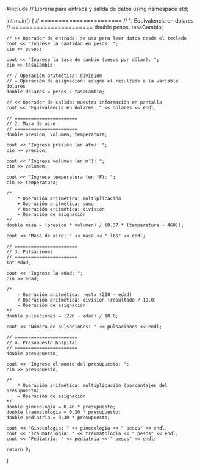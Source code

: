 #include <iostream> // Librería para entrada y salida de datos
using namespace std;

int main() {
// =======================
// 1. Equivalencia en dólares
// =======================
double pesos, tasaCambio;

    // >> Operador de entrada: se usa para leer datos desde el teclado
    cout << "Ingrese la cantidad en pesos: ";
    cin >> pesos;

    cout << "Ingrese la tasa de cambio (pesos por dólar): ";
    cin >> tasaCambio;

    // / Operación aritmética: división
    // = Operación de asignación: asigna el resultado a la variable dolares
    double dolares = pesos / tasaCambio;

    // << Operador de salida: muestra información en pantalla
    cout << "Equivalencia en dólares: " << dolares << endl;

    // =======================
    // 2. Masa de aire
    // =======================
    double presion, volumen, temperatura;

    cout << "Ingrese presión (en atm): ";
    cin >> presion;

    cout << "Ingrese volumen (en m³): ";
    cin >> volumen;

    cout << "Ingrese temperatura (en °F): ";
    cin >> temperatura;

    /*  
        * Operación aritmética: multiplicación
        + Operación aritmética: suma
        / Operación aritmética: división
        = Operación de asignación
    */
    double masa = (presion * volumen) / (0.37 * (temperatura + 460));

    cout << "Masa de aire: " << masa << " lbs" << endl;

    // =======================
    // 3. Pulsaciones
    // =======================
    int edad;

    cout << "Ingrese la edad: ";
    cin >> edad;

    /*  
        - Operación aritmética: resta (220 - edad)
        / Operación aritmética: división (resultado / 10.0)
        = Operación de asignación
    */
    double pulsaciones = (220 - edad) / 10.0;

    cout << "Número de pulsaciones: " << pulsaciones << endl;

    // =======================
    // 4. Presupuesto hospital
    // =======================
    double presupuesto;

    cout << "Ingrese el monto del presupuesto: ";
    cin >> presupuesto;

    /*  
        * Operación aritmética: multiplicación (porcentajes del presupuesto)
        = Operación de asignación
    */
    double ginecologia = 0.40 * presupuesto;
    double traumatologia = 0.30 * presupuesto;
    double pediatria = 0.30 * presupuesto;

    cout << "Ginecología: " << ginecologia << " pesos" << endl;
    cout << "Traumatología: " << traumatologia << " pesos" << endl;
    cout << "Pediatría: " << pediatria << " pesos" << endl;

    return 0;
}
